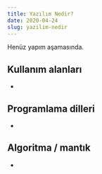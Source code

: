 ```yaml
---
title: Yazılım Nedir?
date: 2020-04-24
slug: yazilim-nedir
---
```


Henüz yapım aşamasında.

## Kullanım alanları

-

## Programlama dilleri

-

## Algoritma / mantık

-
